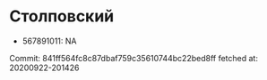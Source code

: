 # Столповский
- 567891011: NA

Commit: 841ff564fc8c87dbaf759c35610744bc22bed8ff
 fetched at: 20200922-201426
